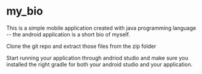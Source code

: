 # my_bio
This is a simple mobile application created with java programming language -- the android application is a short bio of myself.

Clone the git repo and extract those files from the zip folder

Start running your application through andriod studio and make sure you installed the right gradle for both your android studio and your application.


